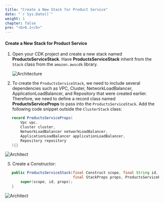 ```yaml
---
title: "Create a New Stack for Product Service"
date: "`r Sys.Date()`"
weight: 1
chapter: false
pre: "<b>6.1</b>"
---
```


#### Create a New Stack for Product Service

1. Open your CDK project and create a new stack named **ProductsServiceStack**. Have **ProductsServiceStack** inherit from the `Stack` class from the `amazon.awscdk` library.

   ![Architecture](/images/6/newstack/01.png?featherlight=false&width=60pc)

2. To create the `ProductsServiceStack`, we need to include several dependencies such as VPC, Cluster, NetworkLoadBalancer, ApplicationLoadBalancer, and Repository that were created earlier. Therefore, we need to define a record class named **ProductsServiceProps** to pass into the `ProductsServiceStack`. Add the following code snippet outside the `ClusterStack` class:

```java
   record ProductsServiceProps(
       Vpc vpc,
       Cluster cluster,
       NetworkLoadBalancer networkLoadBalancer,
       ApplicationLoadBalancer applicationLoadBalancer,
       Repository repository
   ){}
```

![Architect](/images/6/newstack/02.png?featherlight=false&width=60pc)

3. Create a Constructor:

```java
   public ProductsServiceStack(final Construct scope, final String id,
                               final StackProps props, ProductsServiceProps productsServiceProps) {
       super(scope, id, props);
   }

```

![Architect](/images/6/newstack/03.png?featherlight=false&width=60pc)

